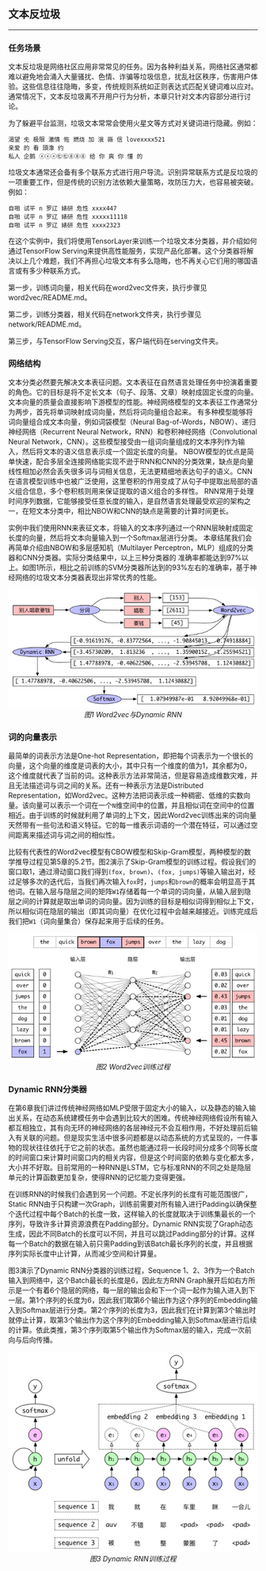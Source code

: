 ## 文本反垃圾

---
### 任务场景

文本反垃圾是网络社区应用非常常见的任务。因为各种利益关系，网络社区通常都难以避免地会涌入大量骚扰、色情、诈骗等垃圾信息，扰乱社区秩序，伤害用户体验。这些信息往往隐晦，多变，传统规则系统如正则表达式匹配关键词难以应对。通常情况下，文本反垃圾离不开用户行为分析，本章只针对文本内容部分进行讨论。

为了躲避平台监测，垃圾文本常常会使用火星文等方式对关键词进行隐藏。例如：

```
渴望 兂 极限 激情 恠 燃烧 加 涐 嶶 信 lovexxxx521
亲爱 的 看 頭潒 约
私人 企鹅 ⓧⓧⓧ㊆㊆⑧⑧⑧ 给 你 爽 你 懂 的
```

垃圾文本通常还会备有多个联系方式进行用户导流。识别异常联系方式是反垃圾的一项重要工作，但是传统的识别方法依赖大量策略，攻防压力大，也容易被突破。例如：

```
自啪 试平 n 罗辽 婊研 危性 xxxx447
自啪 试平 n 罗辽 婊研 危性 xxxxx11118
自啪 试平 n 罗辽 婊研 危性 xxxx2323
```

在这个实例中，我们将使用TensorLayer来训练一个垃圾文本分类器，并介绍如何通过TensorFlow Serving来提供高性能服务，实现产品化部署。这个分类器将解决以上几个难题，我们不再担心垃圾文本有多么隐晦，也不再关心它们用的哪国语言或有多少种联系方式。

第一步，训练词向量，相关代码在word2vec文件夹，执行步骤见word2vec/README.md。

第二步，训练分类器，相关代码在network文件夹，执行步骤见network/README.md。

第三步，与TensorFlow Serving交互，客户端代码在serving文件夹。

### 网络结构

文本分类必然要先解决文本表征问题。文本表征在自然语言处理任务中扮演着重要的角色。它的目标是将不定长文本（句子、段落、文章）映射成固定长度的向量。
文本向量的质量会直接影响下游模型的性能。神经网络模型的文本表征工作通常分为两步，首先将单词映射成词向量，然后将词向量组合起来。
有多种模型能够将词向量组合成文本向量，例如词袋模型（Neural Bag-of-Words，NBOW）、递归神经网络（Recurrent Neural Network，RNN）和卷积神经网络（Convolutional Neural Network，CNN）。这些模型接受由一组词向量组成的文本序列作为输入，然后将文本的语义信息表示成一个固定长度的向量。
NBOW模型的优点是简单快速，配合多层全连接网络能实现不逊于RNN和CNN的分类效果，缺点是向量线性相加必然会丢失很多词与词相关信息，无法更精细地表达句子的语义。CNN在语言模型训练中也被广泛使用，这里卷积的作用变成了从句子中提取出局部的语义组合信息，多个卷积核则用来保证提取的语义组合的多样性。
RNN常用于处理时间序列数据，它能够接受任意长度的输入，是自然语言处理最受欢迎的架构之一，在短文本分类中，相比NBOW和CNN的缺点是需要的计算时间更长。

实例中我们使用RNN来表征文本，将输入的文本序列通过一个RNN层映射成固定长度的向量，然后将文本向量输入到一个Softmax层进行分类。
本章结尾我们会再简单介绍由NBOW和多层感知机（Multilayer Perceptron，MLP）组成的分类器和CNN分类器。实际分类结果中，以上三种分类器的
准确率都能达到97%以上。如图1所示，相比之前训练的SVM分类器所达到的93%左右的准确率，基于神经网络的垃圾文本分类器表现出非常优秀的性能。

<div align="center">
<img src="./images/1-Word2vec_and_Dynamic_RNN-color.png">
<br>
<em align="center">图1 Word2vec与Dynamic RNN</em>
</div>

### 词的向量表示

最简单的词表示方法是One-hot Representation，即把每个词表示为一个很长的向量，这个向量的维度是词表的大小，其中只有一个维度的值为1，其余都为0，这个维度就代表了当前的词。这种表示方法非常简洁，但是容易造成维数灾难，并且无法描述词与词之间的关系。还有一种表示方法是Distributed Representation，如Word2vec。这种方法把词表示成一种稠密、低维的实数向量。该向量可以表示一个词在一个`N`维空间中的位置，并且相似词在空间中的位置相近。由于训练的时候就利用了单词的上下文，因此Word2vec训练出来的词向量天然带有一些句法和语义特征。它的每一维表示词语的一个潜在特征，可以通过空间距离来描述词与词之间的相似性。

比较有代表性的Word2vec模型有CBOW模型和Skip-Gram模型，两种模型的数学推导过程见第5章的5.2节。图2演示了Skip-Gram模型的训练过程。假设我们的窗口取1，通过滑动窗口我们得到`(fox, brown)`、`(fox, jumps)`等输入输出对，经过足够多次的迭代后，当我们再次输入`fox`时，`jumps`和`brown`的概率会明显高于其他词。在输入层与隐层之间的矩阵`W1`存储着每一个单词的词向量，从输入层到隐层之间的计算就是取出单词的词向量。因为训练的目标是相似词得到相似上下文，所以相似词在隐层的输出（即其词向量）在优化过程中会越来越接近。训练完成后我们把`W1`（词向量集合）保存起来用于后续的任务。

<div align="center">
<img src="./images/2-Word2vec-color.png">
<br>
<em align="center">图2 Word2vec训练过程</em>
</div>

### Dynamic RNN分类器

在第6章我们讲过传统神经网络如MLP受限于固定大小的输入，以及静态的输入输出关系，在动态系统建模任务中会遇到比较大的困难。传统神经网络假设所有输入都互相独立，其有向无环的神经网络的各层神经元不会互相作用，不好处理前后输入有关联的问题。但是现实生活中很多问题都是以动态系统的方式呈现的，一件事物的现状往往依托于它之前的状态。虽然也能通过将一长段时间分成多个同等长度的时间窗口来计算时间窗口内的相关内容，但是这个时间窗的依赖与变化都太多，大小并不好取。目前常用的一种RNN是LSTM，它与标准RNN的不同之处是隐层单元的计算函数更加复杂，使得RNN的记忆能力变得更强。

在训练RNN的时候我们会遇到另一个问题。不定长序列的长度有可能范围很广，Static RNN由于只构建一次Graph，训练前需要对所有输入进行Padding以确保整个迭代过程中每个Batch的长度一致，这样输入的长度就取决于训练集最长的一个序列，导致许多计算资源浪费在Padding部分。Dynamic RNN实现了Graph动态生成，因此不同Batch的长度可以不同，并且可以跳过Padding部分的计算。这样每一个Batch的数据在输入前只需Padding到该Batch最长序列的长度，并且根据序列实际长度中止计算，从而减少空间和计算量。

图3演示了Dynamic RNN分类器的训练过程，Sequence 1、2、3作为一个Batch输入到网络中，这个Batch最长的长度是6，因此左方RNN Graph展开后如右方所示是一个有着6个隐层的网络，每一层的输出会和下一个词一起作为输入进入到下一层。第1个序列的长度为6，因此我们取第6个输出作为这个序列的Embedding输入到Softmax层进行分类。第2个序列的长度为3，因此我们在计算到第3个输出时就停止计算，取第3个输出作为这个序列的Embedding输入到Softmax层进行后续的计算。依此类推，第3个序列取第5个输出作为Softmax层的输入，完成一次前向与后向传播。

<div align="center">
<img src="./images/3-Dynamic_RNN-color.png">
<br>
<em align="center">图3 Dynamic RNN训练过程</em>
</div>

